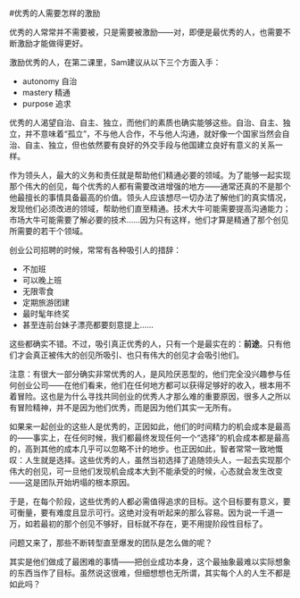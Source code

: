 #优秀的人需要怎样的激励

优秀的人常常并不需要被，只是需要被激励——对，即便是最优秀的人，也需要不断激励才能做得更好。

激励优秀的人，在第二课里，Sam建议从以下三个方面入手：

* autonomy 自治
* mastery 精通
* purpose 追求

优秀的人渴望自治、自主、独立，而他们的素质也确实能够这些。自治、自主、独立，并不意味着“孤立”，不与他人合作，不与他人沟通，就好像一个国家当然会自治、自主、独立，但也依然要有良好的外交手段与他国建立良好有意义的关系一样。

作为领头人，最大的义务和责任就是帮助他们精通必要的领域。为了能够一起实现那个伟大的创见，每个优秀的人都有需要改进增强的地方——通常还真的不是那个他最擅长的事情具备最高的价值。领头人应该想尽一切办法了解他们的真实情况，发现他们必须改进的领域，帮助他们直至精通。技术大牛可能需要提高沟通能力；市场大牛可能需要了解必要的技术……因为只有这样，他们才算是精通了那个创见所需要的若干个领域。

创业公司招聘的时候，常常有各种吸引人的措辞：

* 不加班
* 可以晚上班
* 无限零食
* 定期旅游团建
* 最时髦年终奖
* 甚至连前台妹子漂亮都要刻意提上……

这些都确实不错。不过，吸引真正优秀的人，只有一个是最实在的：**前途**。只有他们才会真正被伟大的创见所吸引、也只有伟大的创见才会吸引他们。

注意：有很大一部分确实非常优秀的人，是风险厌恶型的，他们完全没兴趣参与任何创业公司——在他们看来，他们在任何地方都可以获得足够好的收入，根本用不着冒险。这也是为什么寻找共同创业的优秀人才那么难的重要原因，很多人之所以有冒险精神，并不是因为他们优秀，而是因为他们其实一无所有。

如果来一起创业的这些人是优秀的，正因如此，他们的时间精力的机会成本是最高的——事实上，在任何时候，我们都最终发现任何一个“选择”的机会成本都是最高的，高到其他的成本几乎可以忽略不计的地步。也正因如此，智者常常一致地慨叹：人生就是选择。这些优秀的人，虽然当初选择了追随领头人，一起去实现那个伟大的创见，可一旦他们发现机会成本大到不能承受的时候，心态就会发生改变——这是团队开始坍塌的根本原因。

于是，在每个阶段，这些优秀的人都必需值得追求的目标。这个目标要有意义，要可衡量，要有难度且显示可行。这绝对没有听起来的那么容易。因为说一千道一万，如若最初的那个创见不够好，目标就不存在，更不用提阶段性目标了。

问题又来了，那些不断转型直至爆发的团队是怎么做的呢？

其实是他们做成了最困难的事情——把创业成功本身，这个最抽象最难以实际想象的东西当作了目标。虽然说这很难，但细想想也无所谓，其实每个人的人生不都是如此吗？
